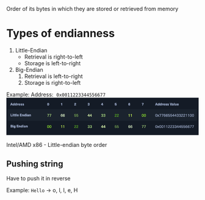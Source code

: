 Order of its bytes in which they are stored or retrieved from memory

# Types of endianness 
1. Little-Endian 
	- Retrieval is right-to-left
	- Storage is left-to-right
1. Big-Endian 
	1. Retrieval is left-to-right
	2. Storage is right-to-left

Example: 
Address:  `0x0011223344556677`
![](../Assets/Screenshot%202025-01-12%20at%201.18.53%20PM.png)

Intel/AMD x86 - Little-endian byte order 

## Pushing string 
Have to push it in reverse 

Example: 
`Hello` -> o, l, l, e, H

